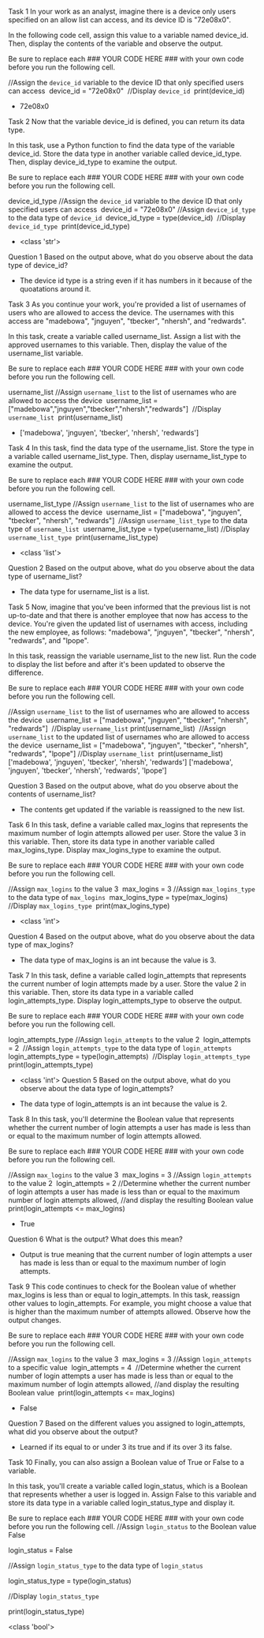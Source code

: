 Task 1
In your work as an analyst, imagine there is a device only users specified on an allow list can access, and its device ID is "72e08x0".

In the following code cell, assign this value to a variable named device_id. Then, display the contents of the variable and observe the output.

Be sure to replace each ### YOUR CODE HERE ### with your own code before you run the following cell.

//Assign the `device_id` variable to the device ID that only specified users can access
​
device_id = "72e08x0"
​
//Display `device_id`
​
print(device_id)
​
- 72e08x0

Task 2
Now that the variable device_id is defined, you can return its data type.

In this task, use a Python function to find the data type of the variable device_id. Store the data type in another variable called device_id_type. Then, display device_id_type to examine the output.

Be sure to replace each ### YOUR CODE HERE ### with your own code before you run the following cell.

device_id_type
//Assign the `device_id` variable to the device ID that only specified users can access
​
device_id = "72e08x0"
​
//Assign `device_id_type` to the data type of `device_id`
​
device_id_type = type(device_id)
​
//Display `device_id_type`
​
print(device_id_type)

- <class 'str'>

Question 1
Based on the output above, what do you observe about the data type of device_id?

- The device id type is a string even if it has numbers in it because of the quoatations around it.

Task 3
As you continue your work, you're provided a list of usernames of users who are allowed to access the device. The usernames with this access are "madebowa", "jnguyen", "tbecker", "nhersh", and "redwards".

In this task, create a variable called username_list. Assign a list with the approved usernames to this variable. Then, display the value of the username_list variable.

Be sure to replace each ### YOUR CODE HERE ### with your own code before you run the following cell.

username_list
//Assign `username_list` to the list of usernames who are allowed to access the device
​
username_list = ["madebowa","jnguyen","tbecker","nhersh","redwards"]
​
//Display `username_list`
​
print(username_list)

- ['madebowa', 'jnguyen', 'tbecker', 'nhersh', 'redwards']

Task 4
In this task, find the data type of the username_list. Store the type in a variable called username_list_type. Then, display username_list_type to examine the output.

Be sure to replace each ### YOUR CODE HERE ### with your own code before you run the following cell.

username_list_type
//Assign `username_list` to the list of usernames who are allowed to access the device
​
username_list = ["madebowa", "jnguyen", "tbecker", "nhersh", "redwards"]
​
//Assign `username_list_type` to the data type of `username_list`
​
username_list_type = type(username_list)
​
//Display `username_list_type`
​
print(username_list_type)
​
- <class 'list'>

Question 2
Based on the output above, what do you observe about the data type of username_list?
- The data type for username_list is a list.

Task 5
Now, imagine that you've been informed that the previous list is not up-to-date and that there is another employee that now has access to the device. You're given the updated list of usernames with access, including the new employee, as follows: "madebowa", "jnguyen", "tbecker", "nhersh", "redwards", and "lpope".

In this task, reassign the variable username_list to the new list. Run the code to display the list before and after it's been updated to observe the difference.

Be sure to replace each ### YOUR CODE HERE ### with your own code before you run the following cell.

//Assign `username_list` to the list of usernames who are allowed to access the device
​
username_list = ["madebowa", "jnguyen", "tbecker", "nhersh", "redwards"]
​
//Display `username_list`
​
print(username_list)
​
//Assign `username_list` to the updated list of usernames who are allowed to access the device
​
username_list = ["madebowa", "jnguyen", "tbecker", "nhersh", "redwards", "lpope"]
​
//Display `username_list`
​
print(username_list)
​
['madebowa', 'jnguyen', 'tbecker', 'nhersh', 'redwards']
['madebowa', 'jnguyen', 'tbecker', 'nhersh', 'redwards', 'lpope']

Question 3
Based on the output above, what do you observe about the contents of username_list?

- The contents get updated if the variable is reassigned to the new list.

Task 6
In this task, define a variable called max_logins that represents the maximum number of login attempts allowed per user. Store the value 3 in this variable. Then, store its data type in another variable called max_logins_type. Display max_logins_type to examine the output.

Be sure to replace each ### YOUR CODE HERE ### with your own code before you run the following cell.

//Assign `max_logins` to the value 3
​
max_logins = 3
​
//Assign `max_logins_type` to the data type of `max_logins`
​
max_logins_type = type(max_logins)
​
//Display `max_logins_type`
​
print(max_logins_type)
​
- <class 'int'>

Question 4
Based on the output above, what do you observe about the data type of max_logins?

- The data type of max_logins is an int because the value is 3.

Task 7
In this task, define a variable called login_attempts that represents the current number of login attempts made by a user. Store the value 2 in this variable. Then, store its data type in a variable called login_attempts_type. Display login_attempts_type to observe the output.

Be sure to replace each ### YOUR CODE HERE ### with your own code before you run the following cell.

login_attempts_type
//Assign `login_attempts` to the value 2
​
login_attempts = 2
​
//Assign `login_attempts_type` to the data type of `login_attempts`
​
login_attempts_type = type(login_attempts)
​
//Display `login_attempts_type`
​
print(login_attempts_type)
​
- <class 'int'>
Question 5
Based on the output above, what do you observe about the data type of login_attempts?

- The data type of login_attempts is an int because the value is 2.

Task 8
In this task, you'll determine the Boolean value that represents whether the current number of login attempts a user has made is less than or equal to the maximum number of login attempts allowed.

Be sure to replace each ### YOUR CODE HERE ### with your own code before you run the following cell.

//Assign `max_logins` to the value 3
​
max_logins = 3
​
//Assign `login_attempts` to the value 2
​
login_attempts = 2
​
//Determine whether the current number of login attempts a user has made is less than or equal to the maximum number of login attempts allowed,
//and display the resulting Boolean value
​
print(login_attempts <= max_logins)

- True

Question 6
What is the output? What does this mean?

- Output is true meaning that the current number of login attempts a user has made is less than or equal to the maximum number of login attempts.

Task 9
This code continues to check for the Boolean value of whether max_logins is less than or equal to login_attempts. In this task, reassign other values to login_attempts. For example, you might choose a value that is higher than the maximum number of attempts allowed. Observe how the output changes.

Be sure to replace each ### YOUR CODE HERE ### with your own code before you run the following cell.

//Assign `max_logins` to the value 3
​
max_logins = 3
​
//Assign `login_attempts` to a specific value
​
login_attempts = 4
​
//Determine whether the current number of login attempts a user has made is less than or equal to the maximum number of login attempts allowed,
//and display the resulting Boolean value
​
print(login_attempts <= max_logins)
- False

Question 7
Based on the different values you assigned to login_attempts, what did you observe about the output?

- Learned if its equal to or under 3 its true and if its over 3 its false.

Task 10
Finally, you can also assign a Boolean value of True or False to a variable.

In this task, you'll create a variable called login_status, which is a Boolean that represents whether a user is logged in. Assign False to this variable and store its data type in a variable called login_status_type and display it.

Be sure to replace each ### YOUR CODE HERE ### with your own code before you run the following cell.
//Assign `login_status` to the Boolean value False

login_status = False

//Assign `login_status_type` to the data type of `login_status`

login_status_type = type(login_status)

//Display `login_status_type`

print(login_status_type)

<class 'bool'>
